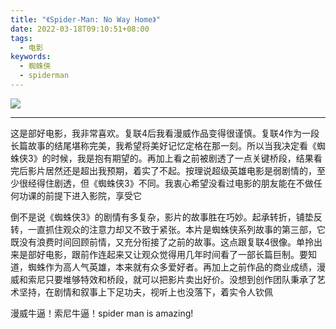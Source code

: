 ```yaml
---
title: "《Spider-Man: No Way Home》"
date: 2022-03-18T09:10:51+08:00
tags:
  - 电影
keywords:
  - 蜘蛛侠
  - spiderman
---
```


[![](/img/movies/spiderman_nowayhome.webp#center)](https://movie.douban.com/subject/26933210)

----

这是部好电影，我非常喜欢。复联4后我看漫威作品变得很谨慎。复联4作为一段长篇故事的结尾堪称完美，我希望将美好记忆定格在那一刻。所以当我决定看《蜘蛛侠3》的时候，我是抱有期望的。再加上看之前被剧透了一点关键桥段，结果看完后影片居然还是超出我预期，着实了不起。按理说超级英雄电影是弱剧情的，至少很经得住剧透，但《蜘蛛侠3》不同。我衷心希望没看过电影的朋友能在不做任何功课的前提下进入影院，享受它

倒不是说《蜘蛛侠3》的剧情有多复杂，影片的故事胜在巧妙。起承转折，铺垫反转，一直抓住观众的注意力却又不致于紧张。本片是蜘蛛侠系列故事的第三部，它既没有浪费时间回顾前情，又充分衔接了之前的故事。这点跟复联4很像。单拎出来是部好电影，跟前作连起来又让观众觉得用几年时间看了一部长篇巨制。要知道，蜘蛛作为高人气英雄，本来就有众多爱好者。再加上之前作品的商业成绩，漫威和索尼只要堆够特效和桥段，就可以把影片卖出好价。没想到创作团队秉承了艺术坚持，在剧情和叙事上下足功夫，视听上也没落下，着实令人钦佩

漫威牛逼！索尼牛逼！spider man is amazing!
